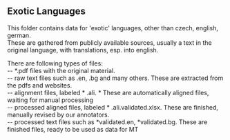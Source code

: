 ## Exotic Languages  

This folder contains data for 'exotic' languages, other than czech, english, german.  
These are gathered from publicly available sources, usually a text in the original language, with translations, esp. into english.  

There are following types of files:  
-- *.pdf files with the original material.  
-- raw text files such as .en, .bg and many others. These are extracted from the pdfs and websites.  
-- alignment files, labeled * .ali. * These are automatically aligned files, waiting for manual processing  
-- processed aligned files, labeled * .ali.validated.xlsx. These are finished, manually revised by our annotators.  
-- processed text files such as *validated.en, *validated.bg. These are finished files, ready to be used as data for MT  
